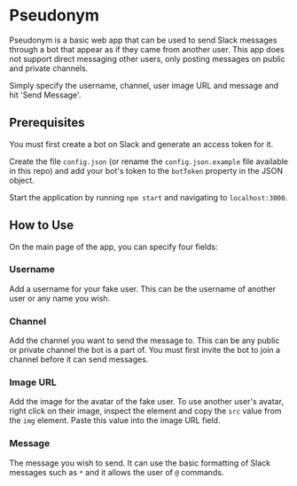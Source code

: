 # Pseudonym
Pseudonym is a basic web app that can be used to send
Slack messages through a bot that appear as if they came
from another user. This app does not support direct messaging
other users, only posting messages on public and private
channels.

Simply specify the username, channel, user image URL and
message and hit 'Send Message'.

## Prerequisites 
You must first create a bot on Slack and generate an access
token for it.

Create the file `config.json` (or rename the `config.json.example`
file available in this repo) and add your bot's token to the 
`botToken` property in the JSON object.

Start the application by running `npm start` and navigating to
`localhost:3000`.

## How to Use
On the main page of the app, you can specify four fields:

### Username
Add a username for your fake user. This can be the username
of another user or any name you wish.

### Channel
Add the channel you want to send the message to. This can be
any public or private channel the bot is a part of. You must first
invite the bot to join a channel before it can send messages.

### Image URL
Add the image for the avatar of the fake user. To use another
user's avatar, right click on their image, inspect the element
and copy the `src` value from the `img` element. Paste this value
into the image URL field.

### Message
The message you wish to send. It can use the basic formatting of
Slack messages such as `*` and it allows the user of `@` commands.